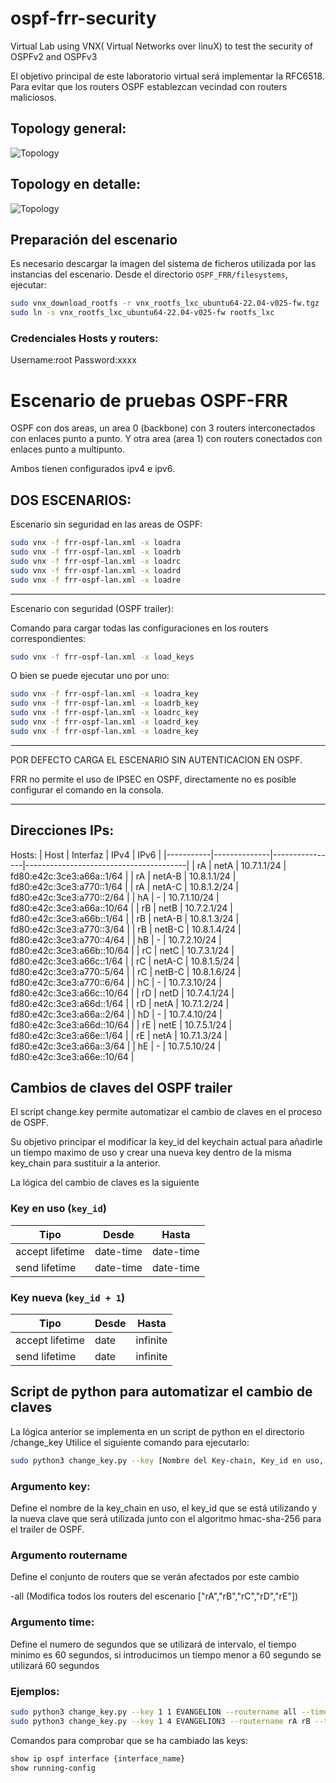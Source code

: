 # ospf-frr-security
Virtual Lab using VNX( Virtual Networks over linuX)  to test the security of OSPFv2 and OSPFv3

El objetivo principal de este laboratorio virtual será implementar la RFC6518. 
Para evitar que los routers OSPF establezcan vecindad con routers maliciosos.

## Topology general:
![Topology](img/OSPF_Topology.png)

## Topology en detalle:
![Topology](img/Topologia.png)


## Preparación del escenario


Es necesario descargar la imagen del sistema de ficheros utilizada por las instancias del escenario. Desde el directorio `OSPF_FRR/filesystems`, ejecutar:


```bash
sudo vnx_download_rootfs -r vnx_rootfs_lxc_ubuntu64-22.04-v025-fw.tgz
sudo ln -s vnx_rootfs_lxc_ubuntu64-22.04-v025-fw rootfs_lxc
```
### Credenciales Hosts y routers:

Username:root
Password:xxxx

# Escenario de pruebas OSPF-FRR 


OSPF con dos areas, un area 0 (backbone) con 3 routers interconectados con enlaces punto a punto.
Y otra area (area 1) con routers conectados con enlaces punto a multipunto.

Ambos tienen configurados ipv4 e ipv6.

## DOS ESCENARIOS:

Escenario sin seguridad en las areas de OSPF:


```bash
sudo vnx -f frr-ospf-lan.xml -x loadra
sudo vnx -f frr-ospf-lan.xml -x loadrb
sudo vnx -f frr-ospf-lan.xml -x loadrc
sudo vnx -f frr-ospf-lan.xml -x loadrd
sudo vnx -f frr-ospf-lan.xml -x loadre
```
-----------------------------------------------------------------------------------------------------------
Escenario con seguridad (OSPF trailer):

Comando para cargar todas las configuraciones en los routers correspondientes:

```bash
sudo vnx -f frr-ospf-lan.xml -x load_keys
```
O bien se puede ejecutar uno por uno:
```bash
sudo vnx -f frr-ospf-lan.xml -x loadra_key
sudo vnx -f frr-ospf-lan.xml -x loadrb_key
sudo vnx -f frr-ospf-lan.xml -x loadrc_key
sudo vnx -f frr-ospf-lan.xml -x loadrd_key
sudo vnx -f frr-ospf-lan.xml -x loadre_key
```

-----------------------------------------------------------------------------------------------------------
POR DEFECTO CARGA EL ESCENARIO SIN AUTENTICACION EN OSPF.

FRR no permite el uso de IPSEC en OSPF, directamente no es posible configurar el comando en la consola.


-----------------------------------------------------------------------------------------------------------

## Direcciones IPs:
Hosts:
| Host      | Interfaz     | IPv4           | IPv6                                  |
|-----------|--------------|----------------|----------------------------------------|
| rA        | netA         | 10.7.1.1/24    | fd80:e42c:3ce3:a66a::1/64              |
| rA        | netA-B       | 10.8.1.1/24    | fd80:e42c:3ce3:a770::1/64              |
| rA        | netA-C       | 10.8.1.2/24    | fd80:e42c:3ce3:a770::2/64              |
| hA        | -            | 10.7.1.10/24   | fd80:e42c:3ce3:a66a::10/64             |
| rB        | netB         | 10.7.2.1/24    | fd80:e42c:3ce3:a66b::1/64              |
| rB        | netA-B       | 10.8.1.3/24    | fd80:e42c:3ce3:a770::3/64              |
| rB        | netB-C       | 10.8.1.4/24    | fd80:e42c:3ce3:a770::4/64              |
| hB        | -            | 10.7.2.10/24   | fd80:e42c:3ce3:a66b::10/64             |
| rC        | netC         | 10.7.3.1/24    | fd80:e42c:3ce3:a66c::1/64              |
| rC        | netA-C       | 10.8.1.5/24    | fd80:e42c:3ce3:a770::5/64              |
| rC        | netB-C       | 10.8.1.6/24    | fd80:e42c:3ce3:a770::6/64              |
| hC        | -            | 10.7.3.10/24   | fd80:e42c:3ce3:a66c::10/64             |
| rD        | netD         | 10.7.4.1/24    | fd80:e42c:3ce3:a66d::1/64              |
| rD        | netA         | 10.7.1.2/24    | fd80:e42c:3ce3:a66a::2/64              |
| hD        | -            | 10.7.4.10/24   | fd80:e42c:3ce3:a66d::10/64             |
| rE        | netE         | 10.7.5.1/24    | fd80:e42c:3ce3:a66e::1/64              |
| rE        | netA         | 10.7.1.3/24    | fd80:e42c:3ce3:a66a::3/64              |
| hE        | -            | 10.7.5.10/24   | fd80:e42c:3ce3:a66e::10/64             |


## Cambios de claves del OSPF trailer 

El script change.key permite automatizar el cambio de claves en el proceso de OSPF.

Su objetivo principar el modificar la key_id del keychain actual para añadirle un tiempo maximo de uso y crear una nueva key dentro de la misma key_chain para sustituir a la anterior.


La lógica del cambio de claves es la siguiente

### Key en uso (`key_id`)

| Tipo             | Desde       | Hasta       |
|------------------|-------------|-------------|
| accept lifetime  | date-time   | date-time   |
| send lifetime    | date-time   | date-time   |

### Key nueva (`key_id + 1`)

| Tipo             | Desde       | Hasta     |
|------------------|-------------|-----------|
| accept lifetime  | date        | infinite  |
| send lifetime    | date        | infinite  |


## Script de python para automatizar el cambio de claves 

La lógica anterior se implementa en un script de python en el directorio /change_key
Utilice el siguiente comando para ejecutarlo:

```bash
sudo python3 change_key.py --key [Nombre del Key-chain, Key_id en uso, Clave_nueva] --routername [nombres de los routers] --time {segundos}
```
### Argumento key:

Define el nombre de la key_chain en uso, el key_id que se está utilizando y la nueva clave que será utilizada junto con el algoritmo hmac-sha-256 para el trailer de OSPF.

### Argumento routername

Define el conjunto de routers que se verán afectados por este cambio

-all (Modifica todos los routers del escenario ["rA","rB","rC","rD","rE"])

### Argumento time:

Define el numero de segundos que se utilizará de intervalo, el tiempo minimo es 60 segundos, si introducimos un tiempo menor a 60 segundo se utilizará 60 segundos

### Ejemplos:

```bash
sudo python3 change_key.py --key 1 1 EVANGELION --routername all --time 10
sudo python3 change_key.py --key 1 4 EVANGELION3 --routername rA rB --time 100
```

Comandos para comprobar que se ha cambiado las keys:

```bash
show ip ospf interface {interface_name}
show running-config
```
